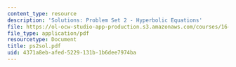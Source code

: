```yaml
---
content_type: resource
description: 'Solutions: Problem Set 2 - Hyperbolic Equations'
file: https://ol-ocw-studio-app-production.s3.amazonaws.com/courses/16-920j-numerical-methods-for-partial-differential-equations-sma-5212-spring-2003/4371a8ebafed5229131b1b6dee7974ba_ps2sol.pdf
file_type: application/pdf
resourcetype: Document
title: ps2sol.pdf
uid: 4371a8eb-afed-5229-131b-1b6dee7974ba
---
```


